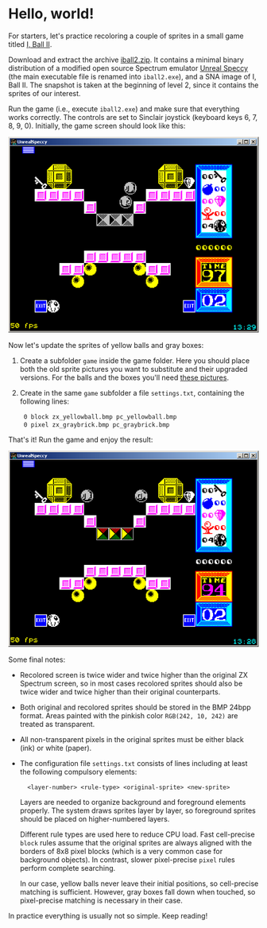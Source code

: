 # Hello, world!

For starters, let's practice recoloring a couple of sprites in a small game titled [I, Ball II](http://www.worldofspectrum.org/infoseek.cgi?regexp=^I%2c+Ball+2%3a+Quest+for+the+Past$&loadpics=3).

Download and extract the archive [iball2.zip](files/iball2.zip). It contains a minimal binary distribution of a modified open source Spectrum emulator [Unreal Speccy](http://dlcorp.nedopc.com/viewforum.php?f=27&sid=9c36f0fd40937a326424f2719edb5a4a) (the main executable file is renamed into `iball2.exe`), and a SNA image of I, Ball II. The snapshot is taken at the beginning of level 2, since it contains the sprites of our interest.

Run the game (i.e., execute `iball2.exe`) and make sure that everything works correctly. The controls are set to Sinclair joystick (keyboard keys 6, 7, 8, 9, 0). Initially, the game screen should look like this:

![](images/iball2_orig.png)

Now let's update the sprites of yellow balls and gray boxes:

1. Create a subfolder `game` inside the game folder. Here you should place both the old sprite pictures you want to substitute and their upgraded versions. For the balls and the boxes you'll need [these pictures](files/iball2_pics.zip).

2. Create in the same `game` subfolder a file `settings.txt`, containing the following lines:

        0 block zx_yellowball.bmp pc_yellowball.bmp
        0 pixel zx_graybrick.bmp pc_graybrick.bmp
        
That's it! Run the game and enjoy the result:

![](images/iball2_recolor.png)

Some final notes:

- Recolored screen is twice wider and twice higher than the original ZX Spectrum screen, so in most cases recolored sprites should also be twice wider and twice higher than their original counterparts.

- Both original and recolored sprites should be stored in the BMP 24bpp format. Areas painted with the pinkish color `RGB(242, 10, 242)` are treated as transparent.

- All non-transparent pixels in the original sprites must be either black (ink) or white (paper).

- The configuration file `settings.txt` consists of lines including at least the following compulsory elements:

        <layer-number> <rule-type> <original-sprite> <new-sprite>


    Layers are needed to organize background and foreground elements properly. The system draws sprites layer by layer, so foreground sprites should be placed on higher-numbered layers.

    Different rule types are used here to reduce CPU load. Fast cell-precise `block` rules assume that the original sprites are always aligned with the borders of 8x8 pixel blocks (which is a very common case for background objects). In contrast, slower pixel-precise `pixel` rules perform complete searching.

    In our case, yellow balls never leave their initial positions, so cell-precise matching is sufficient. However, gray boxes fall down when touched, so pixel-precise matching is necessary in their case.

In practice everything is usually not so simple. Keep reading!
